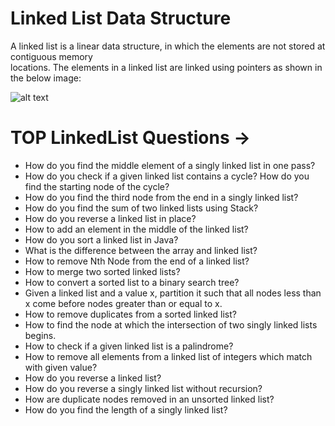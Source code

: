 

# Linked List Data Structure

A linked list is a linear data structure, in which the elements are not stored at contiguous memory   
locations. The elements in a linked list are linked using pointers as shown in the below image:  

![alt text](https://github.com/Ratndeepk/Competitive-Programming/blob/master/img/Linkedlist.png?raw=true)

# TOP LinkedList Questions ->

* How do you find the middle element of a singly linked list in one pass?     
* How do you check if a given linked list contains a cycle? How do you find the starting node of the cycle?  
* How do you find the third node from the end in a singly linked list?   
* How do you find the sum of two linked lists using Stack?   
* How do you reverse a linked list in place?   
* How to add an element in the middle of the linked list?   
* How do you sort a linked list in Java?   
* What is the difference between the array and linked list?   
* How to remove Nth Node from the end of a linked list?   
* How to merge two sorted linked lists?  
* How to convert a sorted list to a binary search tree?   
* Given a linked list and a value x, partition it such that all nodes less than x come before nodes greater than or equal to x.   
* How to remove duplicates from a sorted linked list?   
* How to find the node at which the intersection of two singly linked lists begins.   
* How to check if a given linked list is a palindrome?   
* How to remove all elements from a linked list of integers which match with given value?   
* How do you reverse a linked list?   
* How do you reverse a singly linked list without recursion?   
* How are duplicate nodes removed in an unsorted linked list?   
* How do you find the length of a singly linked list?  


